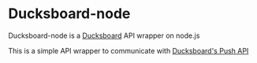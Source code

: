 Ducksboard-node
===============

Ducksboard-node is a [Ducksboard](https://ducksboard.com) API wrapper on node.js

This is a simple API wrapper to communicate with [Ducksboard's Push API](dev.ducksboard.com/apidoc/push-api/)
